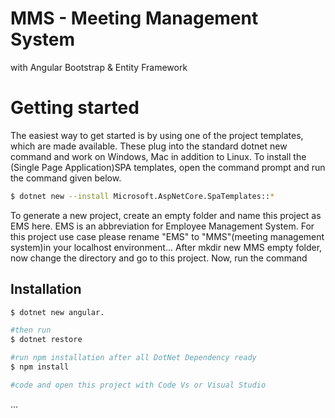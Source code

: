# MMS - Meeting Management System
  with Angular Bootstrap & Entity Framework

# Getting started

The easiest way to get started is by using one of the project templates, which are made available. These plug into the standard dotnet new command and work on Windows, Mac in addition to Linux. To install the (Single Page Application)SPA templates, open the command prompt and run the command given below.

```sh
$ dotnet new --install Microsoft.AspNetCore.SpaTemplates::*
```


To generate a new project, create an empty folder and name this project as EMS here. EMS is an abbreviation for Employee Management System. For this project use case please rename "EMS" to "MMS"(meeting management system)in your localhost environment...
After mkdir new MMS empty folder, now change the directory and go to this project. Now, run the command 


## Installation
```sh
$ dotnet new angular.

#then run
$ dotnet restore

#run npm installation after all DotNet Dependency ready 
$ npm install

#code and open this project with Code Vs or Visual Studio
```

...
 

